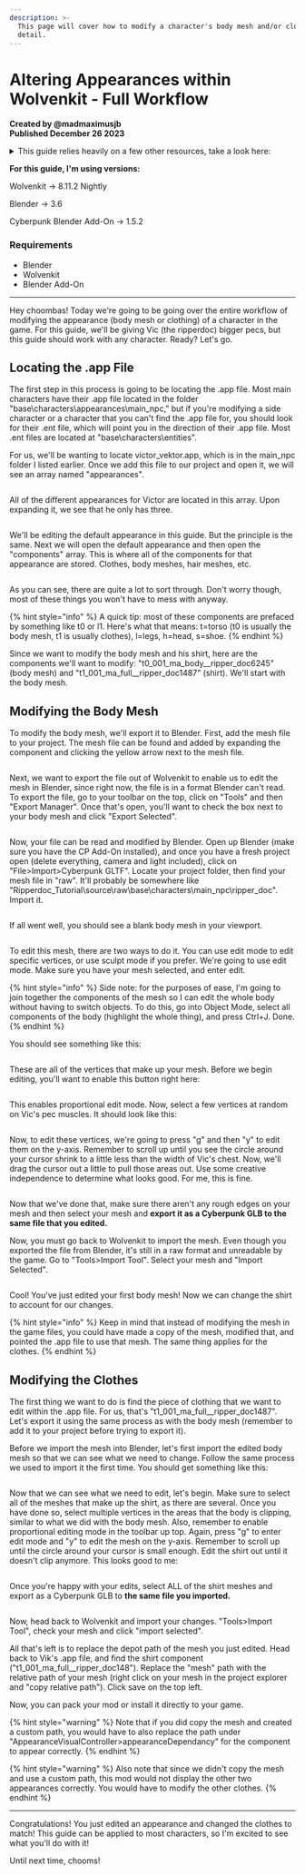 ```yaml
---
description: >-
  This page will cover how to modify a character's body mesh and/or clothes, in
  detail.
---
```


# Altering Appearances within Wolvenkit - Full Workflow

**Created by @madmaximusjb**\
**Published December 26 2023**

<details>

<summary>This guide relies heavily on a few other resources, take a look here:</summary>

[Appearances: change the looks](https://wiki.redmodding.org/cyberpunk-2077-modding/for-mod-creators/modding-guides/npcs/appearances-change-the-looks#wait-this-isnt-what-i-want)\
[Creating a Mod](https://wiki.redmodding.org/wolvenkit/getting-started/creating-a-mod)\
[Exporting Characters to Blender](https://wiki.redmodding.org/wolvenkit/modding-community/exporting-to-blender)\
[Refit Clothes Easily](https://youtu.be/RK3AAfOHh40?si=2LWG72v\_aVHjhr2b)

</details>

**For this guide, I'm using versions:**

Wolvenkit -> 8.11.2 Nightly

Blender -> 3.6

Cyberpunk Blender Add-On -> 1.5.2

### Requirements

* Blender
* Wolvenkit
* Blender Add-On

***

Hey choombas! Today we're going to be going over the entire workflow of modifying the appearance (body mesh or clothing) of a character in the game. For this guide, we'll be giving Vic (the ripperdoc) bigger pecs, but this guide should work with any character. Ready? Let's go.

## Locating the .app File

The first step in this process is going to be locating the .app file. Most main characters have their .app file located in the folder "base\characters\appearances\main\_npc," but if you're modifying a side character or a character that you can't find the .app file for, you should look for their .ent file, which will point you in the direction of their .app file. Most .ent files are located at "base\characters\entities".

For us, we'll be wanting to locate victor\_vektor.app, which is in the main\_npc folder I listed earlier. Once we add this file to our project and open it, we will see an array named "appearances".

<figure><img src="../../../.gitbook/assets/image (1) (1) (1) (1) (1) (1).png" alt=""><figcaption></figcaption></figure>

All of the different appearances for Victor are located in this array. Upon expanding it, we see that he only has three.

<figure><img src="../../../.gitbook/assets/image (2) (1) (1) (1) (1) (1).png" alt=""><figcaption></figcaption></figure>

We'll be editing the default appearance in this guide. But the principle is the same. Next we will open the default appearance and then open the "components" array. This is where all of the components for that appearance are stored. Clothes, body meshes, hair meshes, etc.&#x20;

<figure><img src="../../../.gitbook/assets/image (3) (1) (1) (1) (1) (1).png" alt=""><figcaption></figcaption></figure>

As you can see, there are quite a lot to sort through. Don't worry though, most of these things you won't have to mess with anyway.

{% hint style="info" %}
A quick tip: most of these components are prefaced by something like t0 or l1. Here's what that means: t=torso (t0 is usually the body mesh, t1 is usually clothes), l=legs, h=head, s=shoe.
{% endhint %}

Since we want to modify the body mesh and his shirt, here are the components we'll want to modify: "t0\_001\_ma\_body\_\_ripper\_doc6245" (body mesh) and "t1\_001\_ma\_full\_\_ripper\_doc1487" (shirt). We'll start with the body mesh.

## Modifying the Body Mesh

To modify the body mesh, we'll export it to Blender. First, add the mesh file to your project. The mesh file can be found and added by expanding the component and clicking the yellow arrow next to the mesh file.

<figure><img src="../../../.gitbook/assets/image (4) (1) (1) (1) (1).png" alt=""><figcaption></figcaption></figure>

Next, we want to export the file out of Wolvenkit to enable us to edit the mesh in Blender, since right now, the file is in a format Blender can't read. To export the file, go to your toolbar on the top, click on "Tools" and then "Export Manager". Once that's open, you'll want to check the box next to your body mesh and click "Export Selected".

<figure><img src="../../../.gitbook/assets/image (5) (1) (1) (1).png" alt=""><figcaption></figcaption></figure>

Now, your file can be read and modified by Blender. Open up Blender (make sure you have the CP Add-On installed), and once you have a fresh project open (delete everything, camera and light included), click on "File>Import>Cyberpunk GLTF". Locate your project folder, then find your mesh file in "raw". It'll probably be somewhere like "Ripperdoc\_Tutorial\source\raw\base\characters\main\_npc\ripper\_doc". Import it.

<figure><img src="../../../.gitbook/assets/image (6) (1) (1).png" alt=""><figcaption></figcaption></figure>

If all went well, you should see a blank body mesh in your viewport.

<figure><img src="../../../.gitbook/assets/image (7).png" alt=""><figcaption></figcaption></figure>

To edit this mesh, there are two ways to do it. You can use edit mode to edit specific vertices, or use sculpt mode if you prefer. We're going to use edit mode. Make sure you have your mesh selected, and enter edit.&#x20;

{% hint style="info" %}
Side note: for the purposes of ease, I'm going to join together the components of the mesh so I can edit the whole body without having to switch objects. To do this, go into Object Mode, select all components of the body (highlight the whole thing), and press Ctrl+J. Done.
{% endhint %}

You should see something like this:

<figure><img src="../../../.gitbook/assets/image (8).png" alt=""><figcaption></figcaption></figure>

These are all of the vertices that make up your mesh. Before we begin editing, you'll want to enable this button right here:

<figure><img src="../../../.gitbook/assets/image (9).png" alt=""><figcaption></figcaption></figure>

This enables proportional edit mode. Now, select a few vertices at random on Vic's pec muscles. It should look like this:

<figure><img src="../../../.gitbook/assets/image (10).png" alt=""><figcaption></figcaption></figure>

Now, to edit these vertices, we're going to press "g" and then "y" to edit them on the y-axis. Remember to scroll up until you see the circle around your cursor shrink to a little less than the width of Vic's chest. Now, we'll drag the cursor out a little to pull those areas out. Use some creative independence to determine what looks good. For me, this is fine.

<figure><img src="../../../.gitbook/assets/image (11).png" alt=""><figcaption></figcaption></figure>

Now that we've done that, make sure there aren't any rough edges on your mesh and then select your mesh and **export it as a Cyberpunk GLB to the same file that you edited.**

Now, you must go back to Wolvenkit to import the mesh. Even though you exported the file from Blender, it's still in a raw format and unreadable by the game. Go to "Tools>Import Tool". Select your mesh and "Import Selected".

<figure><img src="../../../.gitbook/assets/image (12).png" alt=""><figcaption></figcaption></figure>

Cool! You've just edited your first body mesh! Now we can change the shirt to account for our changes.

{% hint style="info" %}
Keep in mind that instead of modifying the mesh in the game files, you could have made a copy of the mesh, modified that, and pointed the .app file to use that mesh. The same thing applies for the clothes.
{% endhint %}

## Modifying the Clothes

The first thing we want to do is find the piece of clothing that we want to edit within the .app file. For us, that's "t1\_001\_ma\_full\_\_ripper\_doc1487". Let's export it using the same process as with the body mesh (remember to add it to your project before trying to export it).

Before we import the mesh into Blender, let's first import the edited body mesh so that we can see what we need to change. Follow the same process we used to import it the first time. You should get something like this:

<figure><img src="../../../.gitbook/assets/image (13).png" alt=""><figcaption></figcaption></figure>

Now that we can see what we need to edit, let's begin. Make sure to select all of the meshes that make up the shirt, as there are several. Once you have done so, select multiple vertices in the areas that the body is clipping, similar to what we did with the body mesh. Also, remember to enable proportional editing mode in the toolbar up top. Again, press "g" to enter edit mode and "y" to edit the mesh on the y-axis. Remember to scroll up until the circle around your cursor is small enough. Edit the shirt out until it doesn't clip anymore. This looks good to me:

<figure><img src="../../../.gitbook/assets/image (14).png" alt=""><figcaption></figcaption></figure>

Once you're happy with your edits, select ALL of the shirt meshes and export as a Cyberpunk GLB to **the same file you imported.**&#x20;

<figure><img src="../../../.gitbook/assets/image (15).png" alt=""><figcaption></figcaption></figure>

Now, head back to Wolvenkit and import your changes. "Tools>Import Tool", check your mesh and click "import selected".

All that's left is to replace the depot path of the mesh you just edited. Head back to Vik's .app file, and find the shirt component ("t1\_001\_ma\_full\_\_ripper\_doc148"). Replace the "mesh" path with the relative path of your mesh (right click on your mesh in the project explorer and "copy relative path"). Click save on the top left.

Now, you can pack your mod or install it directly to your game.

{% hint style="warning" %}
Note that if you did copy the mesh and created a custom path, you would have to also replace the path under "AppearanceVisualController>appearanceDependancy" for the component to appear correctly.
{% endhint %}

{% hint style="warning" %}
Also note that since we didn't copy the mesh and use a custom path, this mod would not display the other two appearances correctly. You would have to modify the other clothes.
{% endhint %}

***

Congratulations! You just edited an appearance and changed the clothes to match! This guide can be applied to most characters, so I'm excited to see what you'll do with it!

Until next time, chooms!

